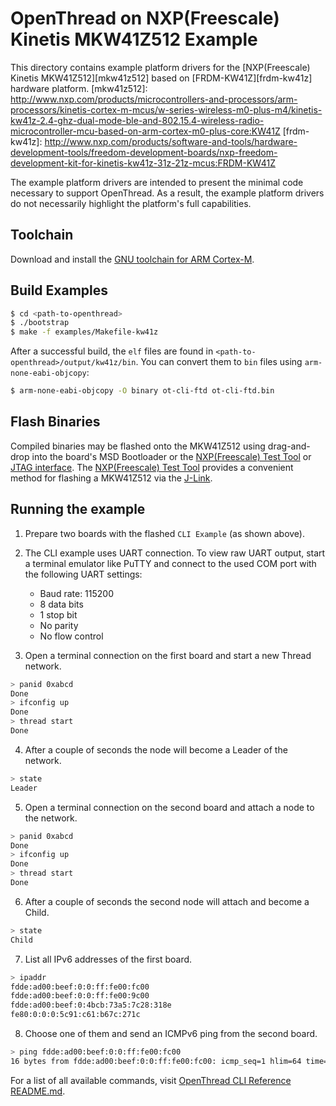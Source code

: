 # OpenThread on NXP(Freescale) Kinetis MKW41Z512 Example

This directory contains example platform drivers for the [NXP(Freescale) Kinetis MKW41Z512][mkw41z512]
based on [FRDM-KW41Z][frdm-kw41z] hardware platform.
[mkw41z512]: http://www.nxp.com/products/microcontrollers-and-processors/arm-processors/kinetis-cortex-m-mcus/w-series-wireless-m0-plus-m4/kinetis-kw41z-2.4-ghz-dual-mode-ble-and-802.15.4-wireless-radio-microcontroller-mcu-based-on-arm-cortex-m0-plus-core:KW41Z
[frdm-kw41z]: http://www.nxp.com/products/software-and-tools/hardware-development-tools/freedom-development-boards/nxp-freedom-development-kit-for-kinetis-kw41z-31z-21z-mcus:FRDM-KW41Z

The example platform drivers are intended to present the minimal code
necessary to support OpenThread.  As a result, the example platform
drivers do not necessarily highlight the platform's full capabilities.

## Toolchain

Download and install the [GNU toolchain for ARM Cortex-M][gnu-toolchain].

[gnu-toolchain]: https://launchpad.net/gcc-arm-embedded

## Build Examples

```bash
$ cd <path-to-openthread>
$ ./bootstrap
$ make -f examples/Makefile-kw41z
```

After a successful build, the `elf` files are found in
`<path-to-openthread>/output/kw41z/bin`.  You can convert them to `bin`
files using `arm-none-eabi-objcopy`:
```bash
$ arm-none-eabi-objcopy -O binary ot-cli-ftd ot-cli-ftd.bin
```

## Flash Binaries

Compiled binaries may be flashed onto the MKW41Z512 using drag-and-drop into the board's MSD Bootloader
 or the [NXP(Freescale) Test Tool][test-tool] or [JTAG interface][jtag]. 
The [NXP(Freescale) Test Tool][test-tool] provides a convenient method for flashing a MKW41Z512 via the [J-Link][jlink].

[test-tool]: http://www.nxp.com/webapp/sps/download/license.jsp?colCode=TESTTOOL_SETUP
[jtag]: https://en.wikipedia.org/wiki/JTAG
[jlink]: https://www.segger.com/jlink-software.html

## Running the example

1. Prepare two boards with the flashed `CLI Example` (as shown above).
2. The CLI example uses UART connection. To view raw UART output, start a terminal
   emulator like PuTTY and connect to the used COM port with the following UART settings:
    - Baud rate: 115200
    - 8 data bits
    - 1 stop bit
    - No parity
    - No flow control

3. Open a terminal connection on the first board and start a new Thread network.

 ```bash
 > panid 0xabcd
 Done
 > ifconfig up
 Done
 > thread start
 Done
 ```

4. After a couple of seconds the node will become a Leader of the network.

 ```bash
 > state
 Leader
 ```

5. Open a terminal connection on the second board and attach a node to the network.

 ```bash
 > panid 0xabcd
 Done
 > ifconfig up
 Done
 > thread start
 Done
 ```

6. After a couple of seconds the second node will attach and become a Child.

 ```bash
 > state
 Child
 ```

7. List all IPv6 addresses of the first board.

 ```bash
 > ipaddr
 fdde:ad00:beef:0:0:ff:fe00:fc00
 fdde:ad00:beef:0:0:ff:fe00:9c00
 fdde:ad00:beef:0:4bcb:73a5:7c28:318e
 fe80:0:0:0:5c91:c61:b67c:271c
 ```

8. Choose one of them and send an ICMPv6 ping from the second board.

 ```bash
 > ping fdde:ad00:beef:0:0:ff:fe00:fc00
 16 bytes from fdde:ad00:beef:0:0:ff:fe00:fc00: icmp_seq=1 hlim=64 time=8ms
 ```

For a list of all available commands, visit [OpenThread CLI Reference README.md][CLI].

[CLI]: https://github.com/openthread/openthread/blob/master/src/cli/README.md
